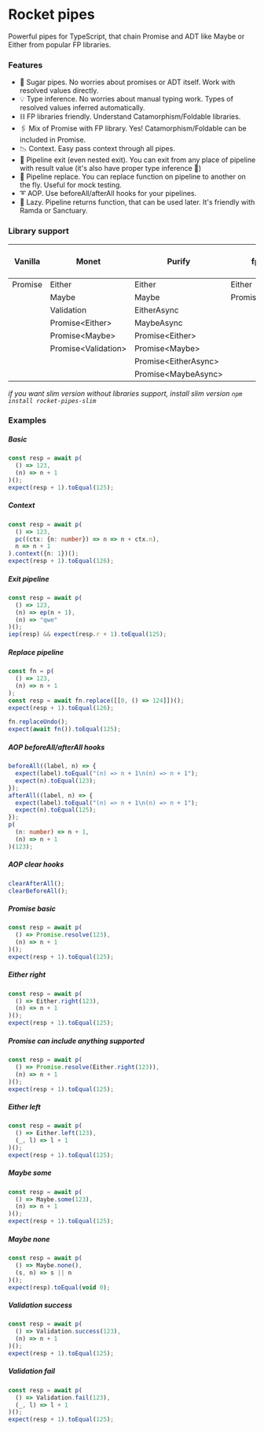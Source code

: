 # Rocket pipes

Powerful pipes for TypeScript, that chain Promise and ADT like Maybe or Either from popular FP libraries.

### Features

- 🍬 Sugar pipes. No worries about promises or ADT itself. Work with resolved values directly.
- 💡 Type inference. No worries about manual typing work. Types of resolved values inferred automatically.
- ⛓️ FP libraries friendly. Understand Catamorphism/Foldable libraries.
- 🖇️ Mix of Promise with FP library. Yes! Catamorphism/Foldable can be included in Promise.
- 📉 Context. Easy pass context through all pipes.
- 🚪 Pipeline exit (even nested exit). You can exit from any place of pipeline with result value (it's also have proper type inference 🤘)
- 🏹 Pipeline replace. You can replace function on pipeline to another on the fly. Useful for mock testing.
- ➰ AOP. Use beforeAll/afterAll hooks for your pipelines.
- 🦥 Lazy. Pipeline returns function, that can be used later. It's friendly with Ramda or Sanctuary.

### Library support

| Vanilla | Monet                 | Purify                 | fp-ts             | RxJS / IxJS |
|---------|-----------------------|------------------------|-------------------|-------------|
| Promise | Either                | Either                 | Either            | pipe        |
|         | Maybe                 | Maybe                  | Promise\<Either\> |             |
|         | Validation            | EitherAsync            |                   |             |
|         | Promise\<Either\>     | MaybeAsync             |                   |             |
|         | Promise\<Maybe\>      | Promise\<Either\>      |                   |             |
|         | Promise\<Validation\> | Promise\<Maybe\>       |                   |             |
|         |                       | Promise\<EitherAsync\> |                   |             |
|         |                       | Promise\<MaybeAsync\>  |                   |             |

*if you want slim version without libraries support, install slim version `npm install rocket-pipes-slim`*

### Examples

##### Basic

```ts
const resp = await p(
  () => 123,
  (n) => n + 1
)();
expect(resp + 1).toEqual(125);
```

##### Context

```ts
const resp = await p(
  () => 123,
  pc((ctx: {n: number}) => n => n + ctx.n),
  n => n + 1
).context({n: 1})();
expect(resp + 1).toEqual(126);
```

##### Exit pipeline

```ts
const resp = await p(
  () => 123,
  (n) => ep(n + 1),
  (n) => "qwe"
)();
iep(resp) && expect(resp.r + 1).toEqual(125);
```

##### Replace pipeline

```ts
const fn = p(
  () => 123,
  (n) => n + 1
);
const resp = await fn.replace([[0, () => 124]])();
expect(resp + 1).toEqual(126);

fn.replaceUndo();
expect(await fn()).toEqual(125);
```

##### AOP beforeAll/afterAll hooks

```ts
beforeAll((label, n) => {
  expect(label).toEqual("(n) => n + 1\n(n) => n + 1");
  expect(n).toEqual(123);
});
afterAll((label, n) => {
  expect(label).toEqual("(n) => n + 1\n(n) => n + 1");
  expect(n).toEqual(125);
});
p(
  (n: number) => n + 1,
  (n) => n + 1
)(123);
```

##### AOP clear hooks

```ts
clearAfterAll();
clearBeforeAll();
```

##### Promise basic

```ts
const resp = await p(
  () => Promise.resolve(123),
  (n) => n + 1
)();
expect(resp + 1).toEqual(125);
```

##### Either right

```ts
const resp = await p(
  () => Either.right(123),
  (n) => n + 1
)();
expect(resp + 1).toEqual(125);
```

##### Promise can include anything supported

```ts
const resp = await p(
  () => Promise.resolve(Either.right(123)),
  (n) => n + 1
)();
expect(resp + 1).toEqual(125);
```

##### Either left

```ts
const resp = await p(
  () => Either.left(123),
  (_, l) => l + 1
)();
expect(resp + 1).toEqual(125);
```

##### Maybe some

```ts
const resp = await p(
  () => Maybe.some(123),
  (n) => n + 1
)();
expect(resp + 1).toEqual(125);
```

##### Maybe none

```ts
const resp = await p(
  () => Maybe.none(),
  (s, n) => s || n
)();
expect(resp).toEqual(void 0);
```

##### Validation success

```ts
const resp = await p(
  () => Validation.success(123),
  (n) => n + 1
)();
expect(resp + 1).toEqual(125);
```

##### Validation fail

```ts
const resp = await p(
  () => Validation.fail(123),
  (_, l) => l + 1
)();
expect(resp + 1).toEqual(125);
```
